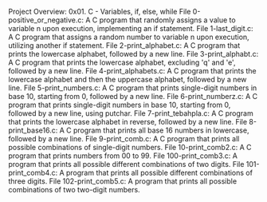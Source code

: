 Project Overview: 0x01. C - Variables, if, else, while
File 0-positive_or_negative.c: A C program that randomly assigns a value to variable n upon execution, implementing an if statement.
File 1-last_digit.c: A C program that assigns a random number to variable n upon execution, utilizing another if statement.
File 2-print_alphabet.c: A C program that prints the lowercase alphabet, followed by a new line.
File 3-print_alphabt.c: A C program that prints the lowercase alphabet, excluding 'q' and 'e', followed by a new line.
File 4-print_alphabets.c: A C program that prints the lowercase alphabet and then the uppercase alphabet, followed by a new line.
File 5-print_numbers.c: A C program that prints single-digit numbers in base 10, starting from 0, followed by a new line.
File 6-print_numberz.c: A C program that prints single-digit numbers in base 10, starting from 0, followed by a new line, using putchar.
File 7-print_tebahpla.c: A C program that prints the lowercase alphabet in reverse, followed by a new line.
File 8-print_base16.c: A C program that prints all base 16 numbers in lowercase, followed by a new line.
File 9-print_comb.c: A C program that prints all possible combinations of single-digit numbers.
File 10-print_comb2.c: A C program that prints numbers from 00 to 99.
File 100-print_comb3.c: A program that prints all possible different combinations of two digits.
File 101-print_comb4.c: A program that prints all possible different combinations of three digits.
File 102-print_comb5.c: A program that prints all possible combinations of two two-digit numbers.
